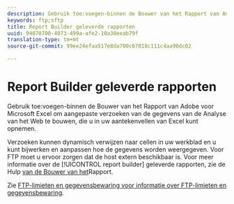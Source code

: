 ```yaml
---
description: Gebruik toe:voegen-binnen de Bouwer van het Rapport van Adobe voor Microsoft Excel om aangepaste verzoeken van de gegevens van de Analyse van het Web te bouwen, die u in uw aantekenvellen van Excel kunt opnemen.
keywords: ftp;sftp
title: Report Builder geleverde rapporten
uuid: 94070700-4073-499a-afe2-10a30eeab79f
translation-type: tm+mt
source-git-commit: 99ee24efaa517e8da700c67818c111c4aa90dc02

---
```



# Report Builder geleverde rapporten

Gebruik toe:voegen-binnen de Bouwer van het Rapport van Adobe voor Microsoft Excel om aangepaste verzoeken van de gegevens van de Analyse van het Web te bouwen, die u in uw aantekenvellen van Excel kunt opnemen.

Verzoeken kunnen dynamisch verwijzen naar cellen in uw werkblad en u kunt bijwerken en aanpassen hoe de gegevens worden weergegeven. Voor FTP moet u ervoor zorgen dat de host extern beschikbaar is. Voor meer informatie over de [!UICONTROL report builder] geleverde rapporten, zie de Hulp [van de Bouwer van het](https://marketing.adobe.com/resources/help/en_US/arb/index.html#ReportBuilder_Home)Rapport.

Zie [FTP-limieten en gegevensbewaring voor informatie over FTP-limieten en gegevensbewaring](/help/export/ftp-and-sftp/ftp-limits.md).
